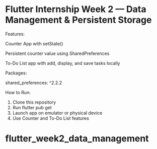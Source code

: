 # Flutter Internship Week 2 — Data Management & Persistent Storage

Features:

Counter App with setState()

Persistent counter value using SharedPreferences

To-Do List app with add, display, and save tasks locally

Packages:

shared_preferences: ^2.2.2


How to Run:

1. Clone this repository
2. Run flutter pub get
3. Launch app on emulator or physical device
4. Use Counter and To-Do List features
# flutter_week2_data_management
